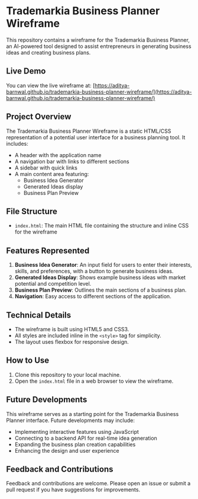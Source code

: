 # Trademarkia Business Planner Wireframe

This repository contains a wireframe for the Trademarkia Business Planner, an AI-powered tool designed to assist entrepreneurs in generating business ideas and creating business plans.

## Live Demo

You can view the live wireframe at: [https://aditya-barnwal.github.io/trademarkia-business-planner-wireframe/](https://aditya-barnwal.github.io/trademarkia-business-planner-wireframe/)

## Project Overview

The Trademarkia Business Planner Wireframe is a static HTML/CSS representation of a potential user interface for a business planning tool. It includes:

- A header with the application name
- A navigation bar with links to different sections
- A sidebar with quick links
- A main content area featuring:
  - Business Idea Generator
  - Generated Ideas display
  - Business Plan Preview

## File Structure

- `index.html`: The main HTML file containing the structure and inline CSS for the wireframe

## Features Represented

1. **Business Idea Generator**: An input field for users to enter their interests, skills, and preferences, with a button to generate business ideas.
2. **Generated Ideas Display**: Shows example business ideas with market potential and competition level.
3. **Business Plan Preview**: Outlines the main sections of a business plan.
4. **Navigation**: Easy access to different sections of the application.

## Technical Details

- The wireframe is built using HTML5 and CSS3.
- All styles are included inline in the `<style>` tag for simplicity.
- The layout uses flexbox for responsive design.

## How to Use

1. Clone this repository to your local machine.
2. Open the `index.html` file in a web browser to view the wireframe.

## Future Developments

This wireframe serves as a starting point for the Trademarkia Business Planner interface. Future developments may include:

- Implementing interactive features using JavaScript
- Connecting to a backend API for real-time idea generation
- Expanding the business plan creation capabilities
- Enhancing the design and user experience

## Feedback and Contributions

Feedback and contributions are welcome. Please open an issue or submit a pull request if you have suggestions for improvements.
